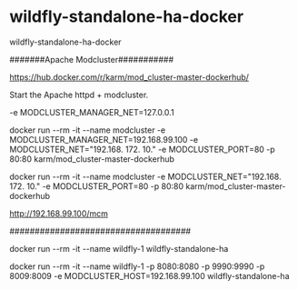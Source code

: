 # wildfly-standalone-ha-docker
wildfly-standalone-ha-docker

#######Apache Modcluster###########

https://hub.docker.com/r/karm/mod_cluster-master-dockerhub/

Start the Apache httpd + modcluster.

-e MODCLUSTER_MANAGER_NET=127.0.0.1 

docker run --rm -it --name modcluster -e MODCLUSTER_MANAGER_NET=192.168.99.100 -e MODCLUSTER_NET="192.168. 172. 10." -e MODCLUSTER_PORT=80 -p 80:80 karm/mod_cluster-master-dockerhub

docker run --rm -it --name modcluster -e MODCLUSTER_NET="192.168. 172. 10." -e MODCLUSTER_PORT=80 -p 80:80 karm/mod_cluster-master-dockerhub

http://192.168.99.100/mcm


####################################


docker run --rm -it --name wildfly-1 wildfly-standalone-ha

docker run --rm -it --name wildfly-1 -p 8080:8080 -p 9990:9990 -p 8009:8009 -e MODCLUSTER_HOST=192.168.99.100 wildfly-standalone-ha